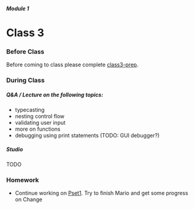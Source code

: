 ##### Module 1

# Class 3

### Before Class
Before coming to class please complete [class3-prep]().

### During Class

##### Q&A / Lecture on the following topics:
* typecasting
* nesting control flow
* validating user input
* more on functions
* debugging using print statements (TODO: GUI debugger?)

##### Studio

TODO

### Homework
* Continue working on [Pset1](). Try to finish Mario and get some progress on Change

